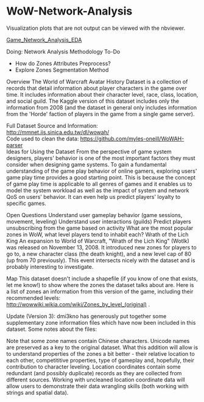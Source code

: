 # WoW-Network-Analysis
Visualization plots that are not output can be viewed with the nbviewer.

[Game_Network_Analysis_EDA](https://nbviewer.jupyter.org/gist/SSANGMAN/04229ee8293935b0c6fe7c9d8b8563f7)


Doing: Network Analysis Methodology
To-Do
- How do Zones Attributes Preprocess?
- Explore Zones Segmentation Method

Overview
The World of Warcraft Avatar History Dataset is a collection of records that detail information about player characters in the game over time. It includes information about their character level, race, class, location, and social guild. The Kaggle version of this dataset includes only the information from 2008 (and the dataset in general only includes information from the 'Horde' faction of players in the game from a single game server).

Full Dataset Source and Information: http://mmnet.iis.sinica.edu.tw/dl/wowah/  
Code used to clean the data: https://github.com/myles-oneill/WoWAH-parser  
Ideas for Using the Dataset
From the perspective of game system designers, players' behavior is one of the most important factors they must consider when designing game systems. To gain a fundamental understanding of the game play behavior of online gamers, exploring users' game play time provides a good starting point. This is because the concept of game play time is applicable to all genres of games and it enables us to model the system workload as well as the impact of system and network QoS on users' behavior. It can even help us predict players' loyalty to specific games.

Open Questions
Understand user gameplay behavior (game sessions, movement, leveling)
Understand user interactions (guilds)
Predict players unsubscribing from the game based on activity
What are the most popular zones in WoW, what level players tend to inhabit each?
Wrath of the Lich King
An expansion to World of Warcraft, "Wrath of the Lich King" (Wotlk) was released on November 13, 2008. It introduced new zones for players to go to, a new character class (the death knight), and a new level cap of 80 (up from 70 previously). This event intersects nicely with the dataset and is probably interesting to investigate.

Map
This dataset doesn't include a shapefile (if you know of one that exists, let me know!) to show where the zones the dataset talks about are. Here is a list of zones an information from this version of the game, including their recommended levels: http://wowwiki.wikia.com/wiki/Zones_by_level_(original) .

Update (Version 3): dmi3kno has generously put together some supplementary zone information files which have now been included in this dataset. Some notes about the files:

Note that some zone names contain Chinese characters. Unicode names are preserved as a key to the original dataset. What this addition will allow is to understand properties of the zones a bit better - their relative location to each other, competititive properties, type of gameplay and, hopefully, their contribution to character leveling. Location coordinates contain some redundant (and possibly duplicate) records as they are collected from different sources. Working with uncleaned location coordinate data will allow users to demonstrate their data wrangling skills (both working with strings and spatial data).
